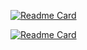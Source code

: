 [![Readme Card](https://github-readme-stats.vercel.app/api/pin/?username=kgw012&repo=TIL)](https://github.com/kgw012/TIL)

[![Readme Card](https://github-readme-stats.vercel.app/api/pin/?username=kgw012&repo=GUMI1_ALGO_STUDY)](https://github.com/kgw012/GUMI1_ALGO_STUDY)

<!--
**kgw012/kgw012** is a ✨ _special_ ✨ repository because its `README.md` (this file) appears on your GitHub profile.

Here are some ideas to get you started:

- 🔭 I’m currently working on ...
- 🌱 I’m currently learning ...
- 👯 I’m looking to collaborate on ...
- 🤔 I’m looking for help with ...
- 💬 Ask me about ...
- 📫 How to reach me: ...
- 😄 Pronouns: ...
- ⚡ Fun fact: ...
-->
